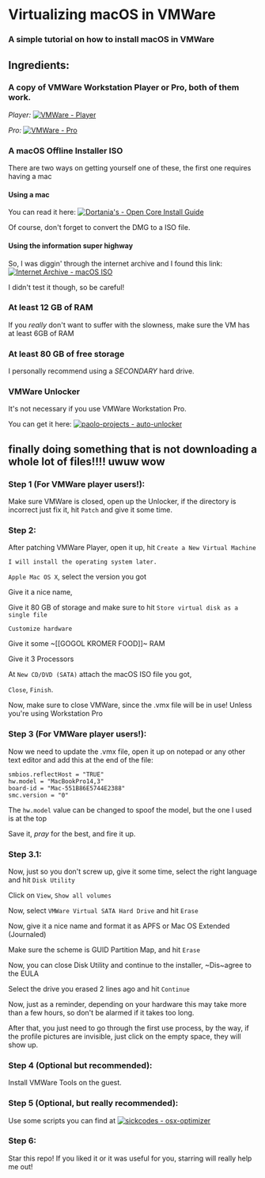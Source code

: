 # Virtualizing macOS in VMWare
### A simple tutorial on how to install macOS in VMWare

## Ingredients:
### A copy of VMWare Workstation Player or Pro, both of them work.
*Player:* [![VMWare - Player](https://img.shields.io/badge/VMWare-Player-yellow)](https://www.vmware.com/products/workstation-player.html)

*Pro:* [![VMWare - Pro](https://img.shields.io/badge/VMWare-Pro-blue)](https://www.vmware.com/products/workstation-pro.html)

### A macOS Offline Installer ISO

There are two ways on getting yourself one of these, the first one requires having a mac

#### Using a mac
You can read it here: [![Dortania's - Open Core Install Guide](https://img.shields.io/badge/Dortania's-Open_Core_Install_Guide-blue)](https://dortania.github.io/OpenCore-Install-Guide/installer-guide/mac-install.html)

Of course, don't forget to convert the DMG to a ISO file.

#### Using the information super highway
So, I was diggin' through the internet archive and I found this link: [![Internet Archive - macOS ISO ](https://img.shields.io/badge/Internet_Archive-macOS_ISO_-blue?logo=internetarchive)](https://archive.org/download/macos_iso)

I didn't test it though, so be careful!

### At least 12 GB of RAM
If you _really_ don't want to suffer with the slowness, make sure the VM has at least 6GB of RAM

### At least 80 GB of free storage
I personally recommend using a *SECONDARY* hard drive.

### VMWare Unlocker
It's not necessary if you use VMWare Workstation Pro.

You can get it here: [![paolo-projects - auto-unlocker](https://img.shields.io/badge/paolo--projects-auto--unlocker-blue?logo=github)](https://github.com/paolo-projects/auto-unlocker/releases)

## finally doing something that is not downloading a whole lot of files!!!! uwuw wow

### Step 1 (For VMWare player users!):
Make sure VMWare is closed, open up the Unlocker, if the directory is incorrect just fix it, hit `Patch` and give it some time.

### Step 2:
After patching VMWare Player, open it up, hit `Create a New Virtual Machine`

`I will install the operating system later.`

`Apple Mac OS X`, select the version you got

Give it a nice name,

Give it 80 GB of storage and make sure to hit `Store virtual disk as a single file`

`Customize hardware`

Give it some ~[[GOGOL KROMER FOOD]]~ RAM

Give it 3 Processors

At `New CD/DVD (SATA)` attach the macOS ISO file you got,

`Close`, `Finish`.

Now, make sure to close VMWare, since the .vmx file will be in use!
Unless you're using Workstation Pro

### Step 3 (For VMWare player users!):
Now we need to update the .vmx file, open it up on notepad or any other text editor and add this at the end of the file:
```
smbios.reflectHost = "TRUE"
hw.model = "MacBookPro14,3"
board-id = "Mac-551B86E5744E2388"
smc.version = "0"
```
The `hw.model` value can be changed to spoof the model, but the one I used is at the top

Save it, _pray_ for the best, and fire it up.

### Step 3.1:

Now, just so you don't screw up, give it some time, select the right language and hit `Disk Utility`

Click on `View`, `Show all volumes`

Now, select `VMWare Virtual SATA Hard Drive` and hit `Erase`

Now, give it a nice name and format it as APFS or Mac OS Extended (Journaled)

Make sure the scheme is GUID Partition Map, and hit `Erase`

Now, you can close Disk Utility and continue to the installer, ~Dis~agree to the EULA

Select the drive you erased 2 lines ago and hit `Continue`

Now, just as a reminder, depending on your hardware this may take more than a few hours, so don't be alarmed if it takes too long.

After that, you just need to go through the first use process, by the way, if the profile pictures are invisible, just click on the empty space, they will show up.

### Step 4 (Optional but recommended):
Install VMWare Tools on the guest.

### Step 5 (Optional, but really recommended):
Use some scripts you can find at [![sickcodes - osx-optimizer](https://img.shields.io/badge/sickcodes-osx--optimizer-blue?logo=github)](https://github.com/sickcodes/osx-optimizer)

### Step 6:
Star this repo! If you liked it or it was useful for you, starring will really help me out!
